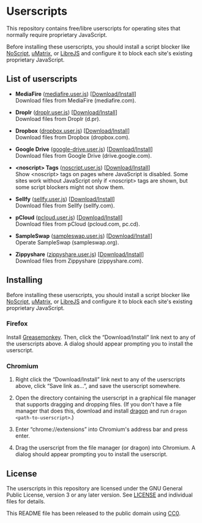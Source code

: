 Userscripts
===========

This repository contains free/libre userscripts for operating sites that
normally require proprietary JavaScript.

Before installing these userscripts, you should install a script blocker like
[NoScript], [uMatrix], or [LibreJS] and configure it to block each site's
existing proprietary JavaScript.

[NoScript]: https://noscript.net/
[uMatrix]: https://github.com/gorhill/uMatrix
[LibreJS]: https://www.gnu.org/software/librejs/


List of userscripts
-------------------

* **MediaFire**
  ([mediafire.user.js][1])
  \[[Download/Install][2]\]\
  Download files from MediaFire (mediafire.com).

* **Droplr**
  ([droplr.user.js][3])
  \[[Download/Install][4]\]\
  Download files from Droplr (d.pr).

* **Dropbox**
  ([dropbox.user.js][5])
  \[[Download/Install][6]\]\
  Download files from Dropbox (dropbox.com).

* **Google Drive**
  ([google-drive.user.js][7])
  \[[Download/Install][8]\]\
  Download files from Google Drive (drive.google.com).

* **\<noscript\> Tags**
  ([noscript.user.js][9])
  \[[Download/Install][10]\]\
  Show \<noscript\> tags on pages where JavaScript is disabled. Some sites
  work without JavaScript only if \<noscript\> tags are shown, but some script
  blockers might not show them.

* **Sellfy**
  ([sellfy.user.js][11])
  \[[Download/Install][12]\]\
  Download files from Sellfy (sellfy.com).

* **pCloud**
  ([pcloud.user.js][13])
  \[[Download/Install][14]\]\
  Download files from pCloud (pcloud.com, pc.cd).

* **SampleSwap**
  ([sampleswap.user.js][15])
  \[[Download/Install][16]\]\
  Operate SampleSwap (sampleswap.org).

* **Zippyshare**
  ([zippyshare.user.js][17])
  \[[Download/Install][18]\]\
  Download files from Zippyshare (zippyshare.com).

[1]: mediafire.user.js
[2]: https://github.com/taylordotfish/userscripts/raw/master/mediafire.user.js
[3]: droplr.user.js
[4]: https://github.com/taylordotfish/userscripts/raw/master/droplr.user.js
[5]: dropbox.user.js
[6]: https://github.com/taylordotfish/userscripts/raw/master/dropbox.user.js
[7]: google-drive.user.js
[8]: https://github.com/taylordotfish/userscripts/raw/master/google-drive.user.js
[9]: noscript.user.js
[10]: https://github.com/taylordotfish/userscripts/raw/master/noscript.user.js
[11]: sellfy.user.js
[12]: https://github.com/taylordotfish/userscripts/raw/master/sellfy.user.js
[13]: pcloud.user.js
[14]: https://github.com/taylordotfish/userscripts/raw/master/pcloud.user.js
[15]: sampleswap.user.js
[16]: https://github.com/taylordotfish/userscripts/raw/master/sampleswap.user.js
[17]: zippyshare.user.js
[18]: https://github.com/taylordotfish/userscripts/raw/master/zippyshare.user.js


Installing
----------

Before installing these userscripts, you should install a script blocker like
[NoScript], [uMatrix], or [LibreJS] and configure it to block each site's
existing proprietary JavaScript.


### Firefox

Install [Greasemonkey]. Then, click the “Download/Install” link next to any of
the userscripts above. A dialog should appear prompting you to install the
userscript.

[Greasemonkey]: https://www.greasespot.net/


### Chromium

1. Right click the “Download/Install” link next to any of the userscripts above,
   click “Save link as...”, and save the userscript somewhere.

2. Open the directory containing the userscript in a graphical file manager
   that supports dragging and dropping files. (If you don't have a file manager
   that does this, download and install [dragon] and run
   ``dragon <path-to-userscript>``.)

3. Enter “chrome://extensions” into Chromium's address bar and press enter.

4. Drag the userscript from the file manager (or dragon) into Chromium. A
   dialog should appear prompting you to install the userscript.

[dragon]: https://github.com/mwh/dragon


License
-------

The userscripts in this repository are licensed under the GNU General Public
License, version 3 or any later version. See [LICENSE] and individual files for
details.

This README file has been released to the public domain using [CC0].

[LICENSE]: LICENSE
[CC0]: https://creativecommons.org/publicdomain/zero/1.0/
